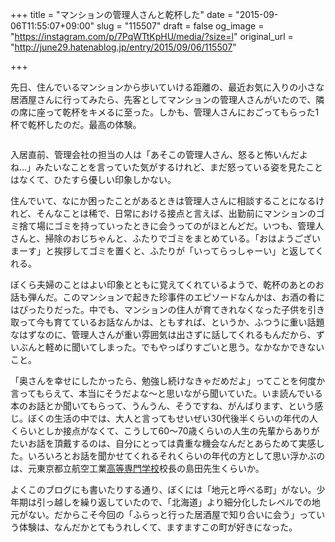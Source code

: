 +++
title = "マンションの管理人さんと乾杯した"
date = "2015-09-06T11:55:07+09:00"
slug = "115507"
draft = false
og_image = "https://instagram.com/p/7PqWTtKpHU/media/?size=l"
original_url = "http://june29.hatenablog.jp/entry/2015/09/06/115507"

+++

<p>先日、住んでいるマンションから歩いていける距離の、最近お気に入りの小さな居酒屋さんに行ってみたら、先客としてマンションの管理人さんがいたので、隣の席に座って乾杯をキメるに至った。しかも、管理人さんにおごってもらった1杯で乾杯したのだ。最高の体験。</p>

<p><a href="https://instagram.com/p/7PqWTtKpHU/"><img src="https://instagram.com/p/7PqWTtKpHU/media/?size=l" alt=""></a></p>

<p>入居直前、管理会社の担当の人は「あそこの管理人さん、怒ると怖いんだよね…」みたいなことを言っていた気がするけれど、まだ怒っている姿を見たことはなくて、ひたすら優しい印象しかない。</p>

<p>住んでいて、なにか困ったことがあるときは管理人さんに相談することになるけれど、そんなことは稀で、日常における接点と言えば、出勤前にマンションのゴミ捨て場にゴミを持っていったときに会うってのがほとんどだ。いつも、管理人さんと、掃除のおじちゃんと、ふたりでゴミをまとめている。「おはようございまーす」と挨拶してゴミを置くと、ふたりが「いってらっしゃーい」と返してくれる。</p>

<p>ぼくら夫婦のことはよい印象とともに覚えてくれているようで、乾杯のあとのお話も弾んだ。このマンションで起きた珍事件のエピソードなんかは、お酒の肴にはぴったりだった。中でも、マンションの住人が育てきれなくなった子供を引き取って今も育てているお話なんかは、ともすれば、というか、ふつうに重い話題なはずなのに、管理人さんが重い雰囲気は出さずに話してくれるもんだから、ずいぶんと軽めに聞いてしまった。でもやっぱりすごいと思う。なかなかできないこと。</p>

<p>「奥さんを幸せにしたかったら、勉強し続けなきゃだめだよ」ってことを何度か言ってもらえて、本当にそうだよな〜と思いながら聞いていた。いま読んでいる本のお話とか聞いてもらって、うんうん、そうですね、がんばります、という感じ。ぼくの生活の中では、大人と言ってもせいぜい30代後半くらいの年代の人くらいとしか接点がなくて、こうして60〜70歳くらいの人生の先輩からありがたいお話を頂戴するのは、自分にとっては貴重な機会なんだとあらためて実感した。いろいろとお話を聞かせてくれるそれくらいの年代の方として思い浮かぶのは、元東京都立航空工業<a class="keyword" href="http://d.hatena.ne.jp/keyword/%B9%E2%C5%F9%C0%EC%CC%E7%B3%D8%B9%BB">高等専門学校</a>校長の島田先生くらいか。</p>

<p>よくこのブログにも書いたりする通り、ぼくには「地元と呼べる町」がない。少年期は引っ越しを繰り返していたので、「北海道」より細分化したレベルでの地元がない。だからこそ今回の「ふらっと行った居酒屋で知り合いに会う」っていう体験は、なんだかとてもうれしくて、ますますこの町が好きになった。</p>
